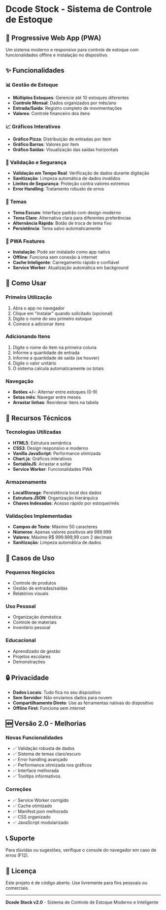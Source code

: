 # Dcode Stock - Sistema de Controle de Estoque

## 📱 Progressive Web App (PWA)

Um sistema moderno e responsivo para controle de estoque com funcionalidades offline e instalação no dispositivo.

## ✨ Funcionalidades

### 📊 Gestão de Estoque
- **Múltiplos Estoques**: Gerencie até 10 estoques diferentes
- **Controle Mensal**: Dados organizados por mês/ano
- **Entrada/Saída**: Registro completo de movimentações
- **Valores**: Controle financeiro dos itens

### 📈 Gráficos Interativos
- **Gráfico Pizza**: Distribuição de entradas por item
- **Gráfico Barras**: Valores por item
- **Gráfico Saídas**: Visualização das saídas horizontais

### 🔧 Validação e Segurança
- **Validação em Tempo Real**: Verificação de dados durante digitação
- **Sanitização**: Limpeza automática de dados inválidos
- **Limites de Segurança**: Proteção contra valores extremos
- **Error Handling**: Tratamento robusto de erros

### 🎨 Temas
- **Tema Escuro**: Interface padrão com design moderno
- **Tema Claro**: Alternativa clara para diferentes preferências
- **Alternância Rápida**: Botão de troca de tema fixo
- **Persistência**: Tema salvo automaticamente

### 📱 PWA Features
- **Instalação**: Pode ser instalado como app nativo
- **Offline**: Funciona sem conexão à internet
- **Cache Inteligente**: Carregamento rápido e confiável
- **Service Worker**: Atualização automática em background

## 🚀 Como Usar

### Primeira Utilização
1. Abra o app no navegador
2. Clique em "Instalar" quando solicitado (opcional)
3. Digite o nome do seu primeiro estoque
4. Comece a adicionar itens

### Adicionando Itens
1. Digite o nome do item na primeira coluna
2. Informe a quantidade de entrada
3. Informe a quantidade de saída (se houver)
4. Digite o valor unitário
5. O sistema calcula automaticamente os totais

### Navegação
- **Botões +/-**: Alternar entre estoques (0-9)
- **Setas mês**: Navegar entre meses
- **Arrastar linhas**: Reordenar itens na tabela

## 🔧 Recursos Técnicos

### Tecnologias Utilizadas
- **HTML5**: Estrutura semântica
- **CSS3**: Design responsivo e moderno
- **Vanilla JavaScript**: Performance otimizada
- **Chart.js**: Gráficos interativos
- **SortableJS**: Arrastar e soltar
- **Service Worker**: Funcionalidades PWA

### Armazenamento
- **LocalStorage**: Persistência local dos dados
- **Estrutura JSON**: Organização hierárquica
- **Chaves Indexadas**: Acesso rápido por estoque/mês

### Validações Implementadas
- **Campos de Texto**: Máximo 50 caracteres
- **Números**: Apenas valores positivos até 999.999
- **Valores**: Máximo R$ 999.999,99 com 2 decimais
- **Sanitização**: Limpeza automática de dados

## 🎯 Casos de Uso

### Pequenos Negócios
- Controle de produtos
- Gestão de entradas/saídas
- Relatórios visuais

### Uso Pessoal
- Organização doméstica
- Controle de materiais
- Inventário pessoal

### Educacional
- Aprendizado de gestão
- Projetos escolares
- Demonstrações

## 🔒 Privacidade

- **Dados Locais**: Tudo fica no seu dispositivo
- **Sem Servidor**: Não enviamos dados para nuvem
- **Compartilhamento Direto**: Use as ferramentas nativas do dispositivo
- **Offline First**: Funciona sem internet

## 🆕 Versão 2.0 - Melhorias

### Novas Funcionalidades
- ✅ Validação robusta de dados
- ✅ Sistema de temas claro/escuro
- ✅ Error handling avançado
- ✅ Performance otimizada nos gráficos
- ✅ Interface melhorada
- ✅ Tooltips informativos

### Correções
- ✅ Service Worker corrigido
- ✅ Cache otimizado
- ✅ Manifest.json melhorado
- ✅ CSS organizado
- ✅ JavaScript modularizado

## 📞 Suporte

Para dúvidas ou sugestões, verifique o console do navegador em caso de erros (F12).

## 📄 Licença

Este projeto é de código aberto. Use livremente para fins pessoais ou comerciais.

---

**Dcode Stock v2.0** - Sistema de Controle de Estoque Moderno e Inteligente
